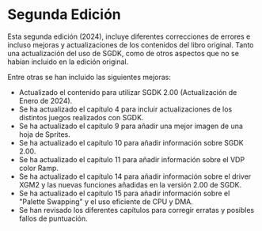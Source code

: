 # Segunda Edición

Esta segunda edición (2024), incluye diferentes correcciones de errores e incluso mejoras y actualizaciones de los contenidos del libro original. Tanto una actualización del uso de SGDK, como de otros aspectos que no se habían incluido en la edición original.

Entre otras se han incluido las siguientes mejoras:

* Actualizado el contenido para utilizar SGDK 2.00 (Actualización de Enero de 2024).
* Se ha actualizado el capítulo 4 para incluir actualizaciones de los distintos juegos realizados con SGDK.
* Se ha actualizado el capítulo 9 para añadir una mejor imagen de una hoja de Sprites.
* Se ha actualizado el capítulo 10 para añadir información sobre SGDK 2.00.
* Se ha actualizado el capítulo 11 para añadir información sobre el VDP color Ramp.
* Se ha actualizado el capítulo 14 para añadir información sobre el driver XGM2 y las nuevas funciones añadidas en la versión 2.00 de SGDK.
* Se ha actualizado el capítulo 15 para añadir información sobre el "Palette Swapping" y el uso eficiente de CPU y DMA.
* Se han revisado los diferentes capítulos para corregir erratas y posibles fallos de puntuación.
